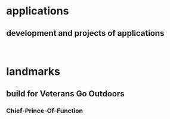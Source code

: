 # applications
## development and projects of applications

<br>

# landmarks
## build for Veterans Go Outdoors

### Chief-Prince-Of-Function
